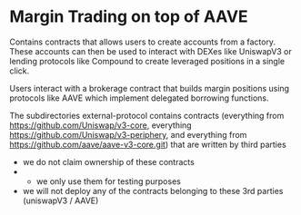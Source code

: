 # Margin Trading on top of AAVE
Contains contracts that allows users to create accounts from a factory. These accounts can then be used to interact with DEXes like UniswapV3 or lending protocols like Compound to create leveraged positions in a single click.

Users interact with a brokerage contract that builds margin positions using protocols like AAVE which implement delegated borrowing functions.

The subdirectories external-protocol contains contracts (everything from https://github.com/Uniswap/v3-core, everything https://github.com/Uniswap/v3-periphery, and everything from https://github.com/aave/aave-v3-core.git) that are written by third parties
- we do not claim ownership of these contracts
- - we only use them for testing purposes
- we will not deploy any of the contracts belonging to these 3rd parties (uniswapV3 / AAVE)
